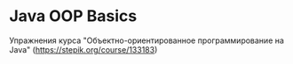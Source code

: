 # Java OOP Basics

Упражнения курса "Объектно-ориентированное программирование на Java" (https://stepik.org/course/133183)
